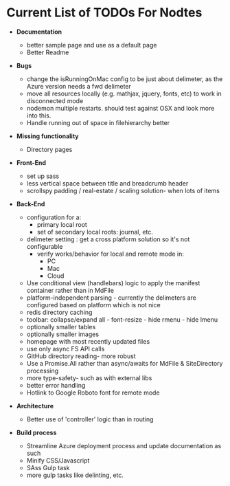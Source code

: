 Current List of TODOs For Nodtes
=================

- **Documentation**
  - better sample page and use as a default page
  - Better Readme
  
- **Bugs**
  - change the isRunningOnMac config to be just about delimeter, as the Azure version needs a fwd delimeter
  - move all resources locally (e.g. mathjax, jquery, fonts, etc) to work in disconnected mode
  - nodemon multiple restarts.  should test against OSX and look more into this.
  - Handle running out of space in filehierarchy better

- **Missing functionality**
  - Directory pages

- **Front-End**
  - set up sass
  - less vertical space between title and breadcrumb header
  - scrollspy padding / real-estate / scaling solution- when lots of items

- **Back-End**
  - configuration for a:
    - primary local root
    - set of secondary local roots: journal, etc.
  - delimeter setting : get a cross platform solution so it's not configurable
    - verify works/behavior for local and remote mode in:
        - PC
        - Mac
        - Cloud
  - Use conditional view (handlebars) logic to apply the manifest container rather than in MdFile
  - platform-independent parsing - currently the delimeters are configured based on platform which is not nice
  - redis directory caching
  - toolbar: collapse/expand all - font-resize - hide rmenu - hide lmenu
  - optionally smaller tables
  - optionally smaller images
  - homepage with most recently updated files
  - use only async FS API calls
  - GitHub directory reading- more robust
  - Use a Promise.All rather than async/awaits for MdFile & SiteDirectory processing
  - more type-safety- such as with external libs
  - better error handling 
  - Hotlink to Google Roboto font for remote mode

- **Architecture**
  - Better use of 'controller' logic than in routing

- **Build process**
  - Streamline Azure deployment process and update documentation as such
  - Minify CSS/Javascript
  - SAss Gulp task
  - more gulp tasks like delinting, etc.
  